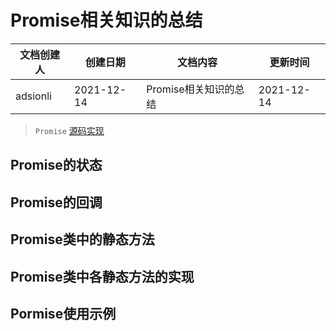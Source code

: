 # Promise相关知识的总结
| 文档创建人 | 创建日期   | 文档内容                  | 更新时间   |
| ---------- | ---------- | ------------------------- | ---------- |
| adsionli   | 2021-12-14 | Promise相关知识的总结 | 2021-12-14 |

> `Promise` [源码实现]()

## Promise的状态

## Promise的回调

## Promise类中的静态方法

## Promise类中各静态方法的实现

## Pormise使用示例